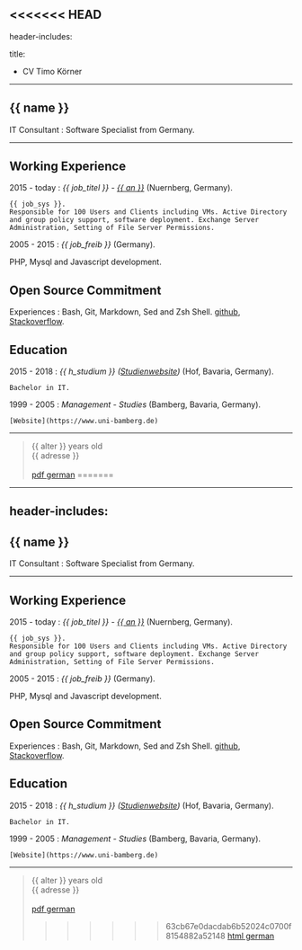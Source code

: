 <<<<<<< HEAD
---
header-includes: <script src="../js.js"></script> <link rel="stylesheet" href="../style.css">

title:
- CV Timo Körner

---


{{ name }}
----

 IT Consultant
:   Software Specialist from Germany.

---------------------------------

Working Experience
--------------------

2015 - today
:   *{{ job_titel }} -  [{{ an }}](http://www.abdnb.bayern.de/)*
    (Nuernberg, Germany).

    {{ job_sys }}.
    Responsible for 100 Users and Clients including VMs. Active Directory and group policy support, software deployment. Exchange Server Administration, Setting of File Server Permissions.

2005 - 2015
:   *{{ job_freib }}*
    (Germany).

   PHP, Mysql and Javascript development.

Open Source Commitment
--------------------
Experiences
:   Bash, Git, Markdown, Sed and Zsh Shell.
    [github](https://github.com/tik9),
    [Stackoverflow](https://stackoverflow.com/users/1705829/timo).

Education
----------

2015 - 2018
:   *{{ h_studium }} ([Studienwebsite](https://www.verwaltungsinformatiker.de))*
    (Hof, Bavaria, Germany).

    Bachelor in IT.

1999 - 2005
:   *Management - Studies* (Bamberg, Bavaria, Germany).

    [Website](https://www.uni-bamberg.de)

----

> {{ alter }} years old\
> {{ adresse }}\
> \
> [pdf german](https://tik9.github.io/cv/output/cv.pdf)
=======
---
header-includes: <script src="../js.js"></script> <link rel="stylesheet" href="../style.css">
---


{{ name }}
----

 IT Consultant
:   Software Specialist from Germany.

---------------------------------

Working Experience
--------------------

2015 - today
:   *{{ job_titel }} -  [{{ an }}](http://www.abdnb.bayern.de/)*
    (Nuernberg, Germany).

    {{ job_sys }}.
    Responsible for 100 Users and Clients including VMs. Active Directory and group policy support, software deployment. Exchange Server Administration, Setting of File Server Permissions.

2005 - 2015
:   *{{ job_freib }}*
    (Germany).

   PHP, Mysql and Javascript development.

Open Source Commitment
--------------------
Experiences
:   Bash, Git, Markdown, Sed and Zsh Shell.
    [github](https://github.com/tik9),
    [Stackoverflow](https://stackoverflow.com/users/1705829/timo).

Education
----------

2015 - 2018
:   *{{ h_studium }} ([Studienwebsite](https://www.verwaltungsinformatiker.de))*
    (Hof, Bavaria, Germany).

    Bachelor in IT.

1999 - 2005
:   *Management - Studies* (Bamberg, Bavaria, Germany).

    [Website](https://www.uni-bamberg.de)

----

> {{ alter }} years old\
> {{ adresse }}\
> \
> [pdf german](https://tik9.github.io/cv/output/cv.pdf)
>>>>>>> 63cb67e0dacdab6b52024c0700f8154882a52148
> [html german](https://tik9.github.io/cv/output/cv.html)